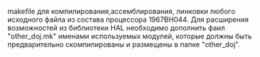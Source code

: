 makefile для компилирования,ассемблирования, линковки любого исходного файла из состава процессора 1967ВН044.
Для расширения возможностей из библиотеки HAL необходимо дополнить фаил "other_doj.mk" именами используемых модулей, которые должны быть предварительно скомпилированы и размещены в папке "other_doj".